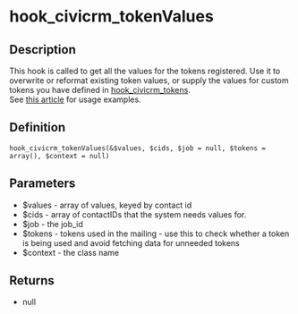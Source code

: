# hook_civicrm_tokenValues

## Description

This hook is called to get all the values for the tokens registered. Use
it to overwrite or reformat existing token values, or supply the values
for custom tokens you have defined in
[hook_civicrm_tokens](https://wiki.civicrm.org/confluence/display/CRMDOC/hook_civicrm_tokens).\
 See [this
article](https://civicrm.org/blog/colemanw/create-your-own-tokens-for-fun-and-profit) for
usage examples.

## Definition

    hook_civicrm_tokenValues(&$values, $cids, $job = null, $tokens = array(), $context = null)

## Parameters

-   $values - array of values, keyed by contact id
-   $cids - array of contactIDs that the system needs values for.
-   $job - the job_id
-   $tokens - tokens used in the mailing - use this to check whether a
    token is being used and avoid fetching data for unneeded tokens
-   $context - the class name

## Returns

-   null